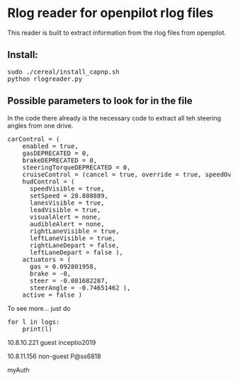 Rlog reader for openpilot rlog files
====================================

This reader is built to extract information from the rlog files from openpilot.

## Install:
<pre>
sudo ./cereal/install_capnp.sh
python rlogreader.py <path-to-rlog-file-from-your-drive>
</pre>

## Possible parameters to look for in the file
In the code there already is the necessary code to extract all teh steering angles from one drive.

<pre>
carControl = (
    enabled = true,
    gasDEPRECATED = 0,
    brakeDEPRECATED = 0,
    steeringTorqueDEPRECATED = 0,
    cruiseControl = (cancel = true, override = true, speedOverride = 0, accelOverride = 1),
    hudControl = (
      speedVisible = true,
      setSpeed = 28.888889,
      lanesVisible = true,
      leadVisible = true,
      visualAlert = none,
      audibleAlert = none,
      rightLaneVisible = true,
      leftLaneVisible = true,
      rightLaneDepart = false,
      leftLaneDepart = false ),
    actuators = (
      gas = 0.092801958,
      brake = -0,
      steer = -0.081682287,
      steerAngle = -0.74651462 ),
    active = false )
</pre>

To see more... just do 
<pre>
for l in logs:
	print(l)
</pre>

10.8.10.221 guest inceptio2019
  
10.8.11.156 non-guest P@ss6818

myAuth